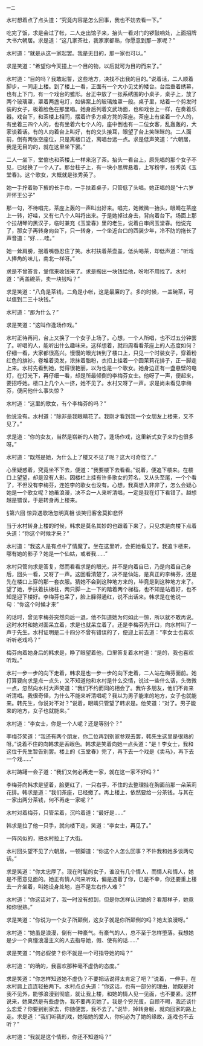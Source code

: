     一二 

   水村想着点了点头道：“究竟内容是怎么回事，我也不妨去看一下。”

   吃完了饭，求是会过了帐，二人走出馆子来，抬头一看对门的锣鼓响处，上面招牌大书六朝居。求是道：“这几家茶社，我家家都熟，你愿意到那一家呢？”

   水村道：“就是从这一家起罢。我是无目的，那一家也可以。”

   求是笑道：“希望你今天撞上一个目的物，以后就可为目的而来了。”

   水村道：“目的吗？我敢起誓，这些地方，决找不出我的目的。”说着话，二人顺着脚步，一同走上楼。到了楼上一看，正面有一个大小见丈的矮台。台后垂着绣幕，也有上下门，有一个戏台的雏形。台正中放了一张系绣围的小桌子，桌子上，放了两个玻璃罩，罩着两盏电灯，如佛案上的玻璃烛罩一般。桌子里，站着一个剪发时装的女子，板着脸色在那里唱。她身后列着文武场面，也和戏台上一样，在奏着乐器。戏台下，和茶楼上相同，摆着许多方桌方凳的茶座。茶座上有坐着一个人的，有坐着三四个人的，也有坐着六七个人的，座中倒也有一二位女客，乱轰轰的，大家谈着话。有的人向着台上叫好，有的交头接耳，眼望了台上笑眯眯的。二人面前，倒有两张空座位，只是离楼口近，离唱台远一点。求是低声笑道：“六朝居，我是无目的的，就在这里坐下罢。”

   二人一坐下，堂倌也和茶楼上一样来泡了茶。抬头一看台上，原先唱的那个女子不见，已经换了一个人了。那台柱子上，有一块小黑牌悬着，上写粉字，张秀英《玉堂春》。这个歌女，大概就是张秀英了。

   她一手拧着胁下掖的长手巾，一手扶着桌子，只管低了头唱。她正唱的是“十六岁开怀王公子”

   那一句，不待唱完，茶座上轰的一声叫出好来。唱完，她微微一抬头，眼睛在茶座上一转，好哇，又有七八个人叫将出来。于是她掉过身去，背向着台下。场面上那个拉胡琴的黑汉子，临时兼充《玉堂春》里的老生，说着白审问玉堂春。他说完了，那女子再转身向台下，只一转身，一个坐近台口的西装少年，冷不防的拖长了声音道：“好……哇。”

   她一耸肩膀，抿着嘴唇忍住了笑。水村扶着茶壶盖，低头喝茶，却低声道：“听戏人捧角的味儿，南北一样呀。”

   求是不曾答言，堂倌来收钱来了。求是掏出一块钱给他，吩咐不用找了。水村道：“两盖碗茶，卖一块钱吗？”

   求是笑道：“八角是茶钱，二角是小帐，这是最廉的了。多的时候，一盖碗茶，可以值到二三十块钱。”

   水村道：“那为什么？”

   求是笑道：“这叫作逢场作戏。”

   水村正待再问，台上又换了一个女子上场了。心想，一个人所唱，也不过五分钟罢了。听唱的人，能听出什么趣味来。这样想着，就四周看看茶座上的人态度如何？仔细一看，大家都很高兴。慢慢的眼光转到了楼口上，只见一个时装女子，穿着粉红色的旗衫，卷堆着烫发，浓抹着脂粉，衣扣上挂着一个圆茉莉花排子，正一脚走上来。水村先看到她，觉得很艳丽，以为也是一个歌女。她身边正有一盏悬壁的电灯，在灯光下，再仔细一看，却是所最倾倒的李梅芬女士。他呀了一声，便起来，要招呼她。楼口上几个人一挤，她不见了。水村又呀了一声。求是尚未看见李梅芬，便问他什么事失惊？

   水村道：“这里的歌女，有个李梅芬的吗？”

   他说没有。水村道：“除非是我眼睛花了。我刚才看到我一个女朋友上楼来，又不见了。”

   求是道：“你的女友，当然是崭新的人物了。逢场作戏，这里新式女子来的也很多呀。”

   水村道：“既然是她，为什么上了楼又不见了呢？这大可奇怪了。”

   心里疑惑着，究竟坐不下去，便道：“我要楼下去看看。”说着，便追下楼来。在楼口上望望，却是没有人影。因楼栏上挂有许多歌女的芳名，又从头至尾，一个个看了，不但没有李梅芬，连姓李的歌女也没有。心想，我真想入非非了，怎么会疑心她是一个歌女呢？她虽浪漫，决不会一人来听清唱，一定是我在灯下看错了。越想越是错误，于是转身再上楼来。

   §第六回 惊异遇歌场忽明真相 谈笑归客舍莫抑悲怀

   当于水村转身上楼的时候，韩求是莫名其妙的也跟着下来了。只见求是向楼下点着头道：“你这个时候才来？”

   水村道：“我这人是有点中了情魔了。坐在这里听，会把她看见了。我追卞楼来，哪有她的影子？她是一个仙姑，或者我……”

   水村只管向求是答复，然而看看求是的眼光，并不是向着自已，乃是向着自己身后，回头一看，又呀了一声。这回看清楚了，决不是仙姑，是真正的李梅芬，还是先在楼口上穿的那一套衣服。猜她不会到这种地方来的，毕竟是到这种地方来了。望了她，手扶着扶梯柱，两只脚一上一下的踏着两个梯档，也不知是站着好，也不知是迎下楼好。李梅芬也呆了，脸上臊得通红，说不出话来。韩求是在他说一句：“你这个时候才来”

   的话时，曾见李梅芬突然向后一退，他不知道她为何如此一惊，所以就不敢再说。这时水村和她对面呆立着，求是也就呆立着了。还是李梅芬先开口，向水村叫了一声于先生。水村证明是二十四分不曾有错误的了，便迎上前去道：“李女士也喜欢听听老戏吗？”

   梅芬向着她身后的韩求是，睁了眼望着他，口里答复着水村道：“是的，我也喜欢听戏。”

   水村一步一步的向下走着，韩求是也一步一步的向下走着，二人站在梅芬面前。她打算要向求是点一点头，又不知道他和水村是什么交情，说过一些什么话，头微微一点，忽然向水村大声笑道：“我们不约而同的相会了。我许多朋友，他们不肯来听清唱。我很奇怪，为什么不能来听清唱呢？我以为男子能来的地方，女子也就能来。韩先生，你说对不对？”说着，眼睛只管望了韩求是。他笑道：“对了。男子能来的地方，女子也就能来。”

   水村道：“李女士，你是一个人呢？还是等别个？”

   李梅芬笑道：“我还有两个朋友，你二位再到别家参观去罢，韩先生这里是很熟的呀。”说着不住的向韩求是丢眼色。韩求是笑着向她一点头道：“是！李女士，我和这位于先生暂告别罢。楼上的《玉堂春》完了，再下去一个戏是《卖马》，再下去一个戏……”

   水村踌躇一会子道：“我们又何必再走一家，就在这一家不好吗？”

   李梅芬向韩求是望着，脸更红了，一只右手，不住的去整理挂在胸面前那一朵茉莉花排。韩求是道：“我们茶座，已经撤了。再上楼上，依然要给一分茶钱。与其在一家出两分茶钱，何不再走一家呢？”

   水村对着梅芬，只管呆着，沉吟着道：“最好是……”

   韩求是拉了他一只手，就向楼下走，笑道：“李女士，再见了。”

   一阵风似的，把水村拉上了大街。

   水村回头望不见了六朝居，一顿脚道：“你这个人怎么回事？不许我和她多谈两句话。”

   求是笑道：“你太忠厚了。现在时髦的女子，谁没有几个情人，而情人和情人，她是不愿意见面的。她正有情人同来听戏，偏是遇着了你，已是不幸，你还要重上楼去一齐坐着，叫她设身处地，岂不是左右作人难？”

   水村道：“你这话对了，我一时没有想到，但是你怎样认识她的？看那样子，她竟和你很熟。”

   求是笑道：“你说为一个女子所颠倒，这女子就是你所颠倒的吗？她太浪漫呀。”

   水村道：“她虽是浪漫，倒有一种豪气。有豪气的人，总不至于怎样堕落。我想她是少一个真懂浪漫主义的人去指导她，假、使有的话……”

   求是笑道：“何必假使？你不就是一个可指导她的吗？”

   水村道：“的确的，我喜欢那种毫不虚伪的态度。”

   求是笑道：“你怎样知道她不虚伪？不要把话说得太肯定了吧？”说着，一伸手，在水村肩上连连轻拍两下。水村点点头道：“你这话，也有一部分的理由，她既是对我不见外，能够浪漫到彻底，就让我上楼，和她的情人见一见面，也不要紧。这样说来，她果然是有些虚伪，我不要再见她了。我是个穷光蛋，自顾不暇，我还谈什么恋爱？你要到别家去，你随便罢，我不去了。”说毕，掉转身躯，就向回家的路上走。求是道：“我们听我的戏，她陪她的爱人，你何必为了她的缘故，连戏也不去听？”

   水村道：“我就是这个情形，你还不知道吗？”

